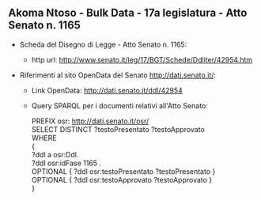 ## Akoma Ntoso - Bulk Data - 17a legislatura - Atto Senato n. 1165 ##

* Scheda del Disegno di Legge - Atto Senato n. 1165:
	* http url: http://www.senato.it/leg/17/BGT/Schede/Ddliter/42954.htm

* Riferimenti al sito OpenData del Senato http://dati.senato.it/:
	* Link OpenData: http://dati.senato.it/ddl/42954
	* Query SPARQL per i documenti relativi all'Atto Senato:

        PREFIX osr: <http://dati.senato.it/osr/>  
		SELECT DISTINCT ?testoPresentato ?testoApprovato  
		WHERE  
		{  
		    ?ddl a osr:Ddl.  
		    ?ddl osr:idFase 1165 .  
		    OPTIONAL { ?ddl osr:testoPresentato ?testoPresentato }  
		    OPTIONAL { ?ddl osr:testoApprovato ?testoApprovato }  
		}
		